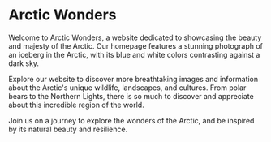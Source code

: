 <!--
Write me markdown content of website with wallpaper:

"A photograph of an iceberg in the Arctic, with the blue and white colors contrasting against a dark sky."

The header of the page should not be copy of the text but rather a real content of the website which is using this wallpaper.
-->

<!--font:Montserrat-->

# Arctic Wonders

Welcome to Arctic Wonders, a website dedicated to showcasing the beauty and majesty of the Arctic. Our homepage features a stunning photograph of an iceberg in the Arctic, with its blue and white colors contrasting against a dark sky.

Explore our website to discover more breathtaking images and information about the Arctic's unique wildlife, landscapes, and cultures. From polar bears to the Northern Lights, there is so much to discover and appreciate about this incredible region of the world.

Join us on a journey to explore the wonders of the Arctic, and be inspired by its natural beauty and resilience.
